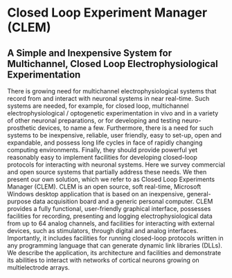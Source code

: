 # Closed Loop Experiment Manager (CLEM)
## A Simple and Inexpensive System for Multichannel, Closed Loop Electrophysiological Experimentation
There is growing need for multichannel electrophysiological systems that record from and interact with neuronal systems in near real-time. Such systems are needed, for example, for closed loop, multichannel electrophysiological / optogenetic experimentation in vivo and in a variety of other neuronal preparations, or for developing and testing neuro-prosthetic devices, to name a few. Furthermore, there is a need for such systems to be inexpensive, reliable, user friendly, easy to set-up, open and expandable, and possess long life cycles in face of rapidly changing computing environments. Finally, they should provide powerful yet reasonably easy to implement facilities for developing closed-loop protocols for interacting with neuronal systems. Here we survey commercial and open source systems that partially address these needs. We then present our own solution, which we refer to as Closed Loop Experiments Manager (CLEM). CLEM is an open source, soft real-time, Microsoft Windows desktop application that is based on an inexpensive, general-purpose data acquisition board and a generic personal computer. CLEM provides a fully functional, user-friendly graphical interface, possesses facilities for recording, presenting and logging electrophysiological data from up to 64 analog channels, and facilities for interacting with external devices, such as stimulators, through digital and analog interfaces. Importantly, it includes facilities for running closed-loop protocols written in any programming language that can generate dynamic link libraries (DLLs). We describe the application, its architecture and facilities and demonstrate its abilities to interact with networks of cortical neurons growing on multielectrode arrays. 

